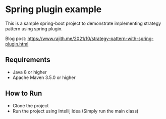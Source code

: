 # Spring plugin example

This is a sample spring-boot project to demonstrate implementing strategy pattern using spring
plugin.

Blog post: https://www.rajith.me/2021/10/strategy-pattern-with-spring-plugin.html

## Requirements

* Java 8 or higher
* Apache Maven 3.5.0 or higher

## How to Run

- Clone the project
- Run the project using Intellij Idea (Simply run the main class)